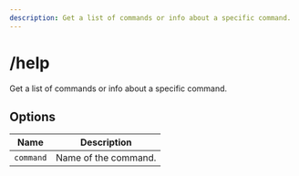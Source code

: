 ```yaml
---
description: Get a list of commands or info about a specific command.
---
```


# /help

Get a list of commands or info about a specific command.

## Options

| Name | Description |
|------|-------------|
| `command` | Name of the command. |

